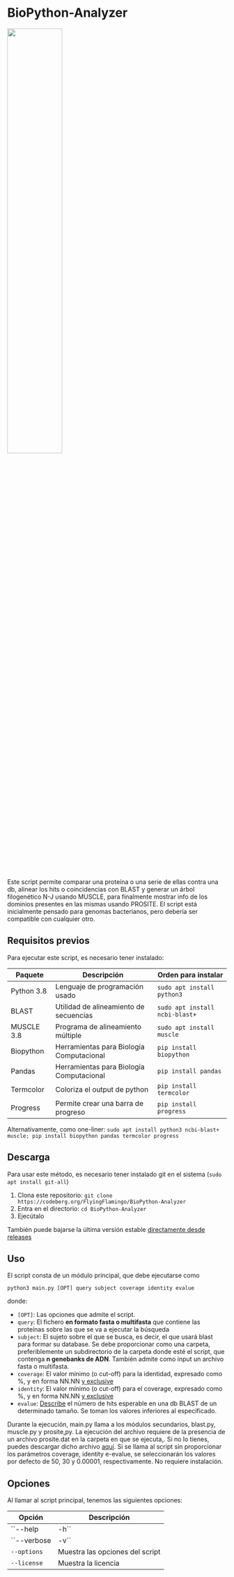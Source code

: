 # BioPython-Analyzer
<img src="https://upload.wikimedia.org/wikipedia/commons/1/13/Biopython_logo.png" width="50%">
<br>
Este script permite comparar una proteína o una serie de ellas contra una db, alinear los hits o coincidencias con BLAST y generar un árbol filogenético N-J usando MUSCLE, para finalmente mostrar info de los dominios presentes en las mismas usando PROSITE. El script está inicialmente pensado para genomas bacterianos, pero debería ser compatible con cualquier otro.


## Requisitos previos
Para ejecutar este script, es necesario tener instalado:

| Paquete | Descripción | Orden para instalar |
| -------- | -------- | -------- |
| Python 3.8 | Lenguaje de programación usado | `sudo apt install python3` |
| BLAST | Utilidad de alineamiento de secuencias | `sudo apt install ncbi-blast+` |
| MUSCLE 3.8 | Programa de alineamiento múltiple | `sudo apt install muscle` |
| Biopython | Herramientas para Biología Computacional | `pip install biopython` |
| Pandas | Herramientas para Biología Computacional | `pip install pandas` | 
| Termcolor | Coloriza el output de python | `pip install termcolor` |
| Progress | Permite crear una barra de progreso | `pip install progress` |

Alternativamente, como one-liner: `sudo apt install python3 ncbi-blast+ muscle; pip install biopython pandas termcolor progress`

## Descarga
Para usar este método, es necesario tener instalado git en el sistema (`sudo apt install git-all`)
1. Clona este repositorio: `git clone https://codeberg.org/FlyingFlamingo/BioPython-Analyzer`
2. Entra en el directorio: `cd BioPython-Analyzer`
3. Ejecútalo

También puede bajarse la última versión estable [directamente desde releases](https://codeberg.org/FlyingFlamingo/BioPython-Analyzer/releases)

## Uso
El script consta de un módulo principal, que debe ejecutarse como 

`python3 main.py [OPT] query subject coverage identity evalue`

donde:
* `[OPT]`: Las opciones que admite el script.
* `query`: El fichero **en formato fasta o multifasta** que contiene las proteínas sobre las que se va a ejecutar la búsqueda
* `subject`: El sujeto sobre el que se busca, es decir, el que usará blast para formar su database. Se debe proporcionar como una carpeta, preferiblemente un subdirectorio de la carpeta donde esté el script, que contenga **n genebanks de ADN**. También admite como input un archivo fasta o multifasta.
* `coverage`: El valor mínimo (o cut-off) para la identidad, expresado como %, y en forma NN.NN [y exclusive](https://dle.rae.es/exclusive)
* `identity`: El valor mínimo (o cut-off) para el coverage, expresado como %, y en forma NN.NN [y exclusive](https://dle.rae.es/exclusive)
* `evalue`: [Describe](https://blast.ncbi.nlm.nih.gov/Blast.cgi?CMD=Web&PAGE_TYPE=BlastDocs&DOC_TYPE=FAQ#expect) el número de hits esperable en una db BLAST de un determinado tamaño. Se toman los valores inferiores al especificado.

Durante la ejecución, main.py llama a los módulos secundarios, blast.py, muscle.py y prosite[.](https://pyformat.info/)py. La ejecución del archivo requiere de la presencia de un archivo prosite.dat en la carpeta en que se ejecuta[.](https://www.youtube.com/watch?v=irDJpCzeFpg). Si no lo tienes, puedes descargar dicho archivo [aquí](https://mega.nz/file/5iJygYQC#EuUTz_SInscP0aga9-u853sUQhV3usdE4rH0kgbkrbk). Si se llama al script sin proporcionar los parámetros coverage, identity e-evalue, se seleccionarán los valores por defecto de 50, 30 y  0.00001, respectivamente. No requiere instalación.

## Opciones
Al llamar al script principal, tenemos las siguientes opciones:

| Opción | Descripción |
| -------- | -------- |
| ``--help | -h`` | Muestra la ayuda |
| ``--verbose | -v`` | Activa el [modo verbose](https://en.wikipedia.org/wiki/Verbose_mode) |
| ``--options`` | Muestra las opciones del script |
| ``--license`` | Muestra la licencia |
